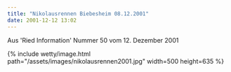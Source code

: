 ```yaml
---
title: "Nikolausrennen Biebesheim 08.12.2001"
date: 2001-12-12 13:02
---
```

Aus 'Ried Information' Nummer 50 vom 12. Dezember 2001

{% include wetty/image.html path="/assets/images/nikolausrennen2001.jpg" width=500 height=635 %}